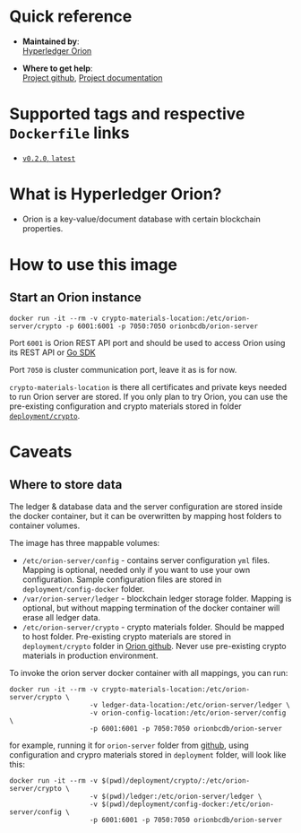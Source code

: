 # Quick reference

-	**Maintained by**:  
     [Hyperledger Orion](https://github.com/hyperledger-labs/orion-server/)

-	**Where to get help**:  
     [Project github](https://github.com/hyperledger-labs/orion-server/), [Project documentation](http://labs.hyperledger.org/orion-server/)

# Supported tags and respective `Dockerfile` links

- [`v0.2.0`, `latest`](https://github.com/hyperledger-labs/orion-server/blob/a29148fb3c9503140ede965c6af11c0fda8ff4ba/images/Dockerfile)


# What is Hyperledger Orion?

- Orion is a key-value/document database with certain blockchain properties.  

# How to use this image

## Start an Orion instance
```console
docker run -it --rm -v crypto-materials-location:/etc/orion-server/crypto -p 6001:6001 -p 7050:7050 orionbcdb/orion-server
```

Port `6001` is Orion REST API port and should be used to access Orion using its REST API or [Go SDK](https://github.com/hyperledger-labs/orion-sdk-go/) 

Port `7050` is cluster communication port, leave it as is for now.

`crypto-materials-location` is there all certificates and private keys needed to run Orion server are stored.
If you only plan to try Orion, you can use the pre-existing configuration and crypto materials stored in folder [`deployment/crypto`](https://github.com/hyperledger-labs/orion-server/tree/main/deployment/crypto).

# Caveats

## Where to store data 

The ledger & database data and the server configuration are stored inside the docker container, but it can be overwritten by mapping host folders to container volumes.

The image has three mappable volumes:
* `/etc/orion-server/config` - contains server configuration `yml` files. Mapping is optional, needed only if you want to use your own configuration. Sample configuration files are stored in `deployment/config-docker` folder.
* `/var/orion-server/ledger` - blockchain ledger storage folder. Mapping is optional, but without mapping termination of the docker container will erase all ledger data.
* `/etc/orion-server/crypto` - crypto materials folder. Should be mapped to host folder. Pre-existing crypto materials are stored in `deployment/crypto` folder in [Orion github](https://github.com/hyperledger-labs/orion-server/). Never use pre-existing crypto materials in production environment.

To invoke the orion server docker container with all mappings, you can run:
```console
docker run -it --rm -v crypto-materials-location:/etc/orion-server/crypto \
                    -v ledger-data-location:/etc/orion-server/ledger \
                    -v orion-config-location:/etc/orion-server/config \
                    -p 6001:6001 -p 7050:7050 orionbcdb/orion-server
```

for example, running it for `orion-server` folder from [github](https://github.com/hyperledger-labs/orion-server), using configuration and crypro materials stored in `deployment` folder, will look like this:
```console
docker run -it --rm -v $(pwd)/deployment/crypto/:/etc/orion-server/crypto \
                    -v $(pwd)/ledger:/etc/orion-server/ledger \
                    -v $(pwd)/deployment/config-docker:/etc/orion-server/config \
                    -p 6001:6001 -p 7050:7050 orionbcdb/orion-server
``` 
